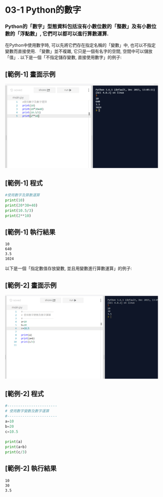 # 03-1 Python的數字

### Python的「數字」型態資料包括沒有小數位數的「整數」及有小數位數的「浮點數」, 它們可以都可以進行算數運算. 

在Python中使用數字時, 可以先將它們存在指定名稱的「變數」中, 也可以不指定變數而直接使用. 「變數」並不複雜, 它只是一個有名字的空間, 
空間中可以儲放「值」. 以下是一個「不指定儲存變數, 直接使用數字」的例子:

## [範例-1] 畫面示例
![GitHub Logo](/images/03-1-1.jpg)

## [範例-1] 程式
```python
#使用數字及算數運算
print(10)
print(20*30+40)
print(10.5/3)
print(2**10)
```

## [範例-1] 執行結果
```
10
640
3.5
1024
```


以下是一個「指定數值存放變數, 並且用變數進行算數運算」的例子:

## [範例-2] 畫面示例
![GitHub Logo](/images/03-1-2.jpg)

## [範例-2] 程式
```python
#-----------------------
# 使用數字變數及數字運算
#-----------------------
a=10
b=20
c=10.5

print(a)
print(a+b)
print(c/3)
```

## [範例-2] 執行結果
```
10
30
3.5
```
